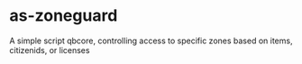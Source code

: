 # as-zoneguard
A simple script qbcore, controlling access to specific zones based on items, citizenids, or licenses
